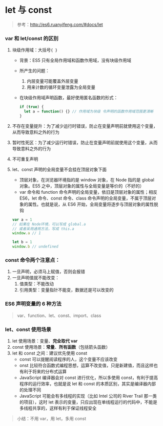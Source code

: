 # let 与 const

> 参考：http://es6.ruanyifeng.com/#docs/let

### var 和 let/const 的区别

1. 块级作用域：大括号`{ }`

   - 背景：ES5 只有全局作用域和函数作用域，没有块级作用域
   - 所产生的问题：

     1. 内层变量可能覆盖外层变量
     2. 用来计数的循环变量泄露为全局变量

   - 在块级作用域声明函数，最好使用匿名函数的形式：

     ```js
     if (true) {
       let a = function() {} // 作用域为块级 令声明的函数作用域范围更清晰
     }
     ```

2. 不存在变量提升：为了减少运行时错误，防止在变量声明前就使用这个变量，从而导致意料之外的行为

3. 暂时性死区：为了减少运行时错误，防止在变量声明前就使用这个变量，从而导致意料之外的行为

4. 不可重复声明

5. let、const 声明的全局变量不会挂在顶层对象下面

   - 顶层对象，在浏览器环境指的是 window 对象，在 Node 指的是 global 对象。ES5 之中，顶层对象的属性与全局变量是等价的（不好的）
   - var 命令和 function 命令声明的全局变量，依旧是顶层对象的属性；相反 ES6，let 命令、const 命令、class 命令声明的全局变量，不属于顶层对象的属性。也就是说，从 ES6 开始，全局变量将逐步与顶层对象的属性脱钩

   ```js
   var a = 1
   // 如果在 Node环境，可以写成 global.a
   // 或者采用通用方法，写成 this.a
   window.a // 1

   let b = 1
   window.b // undefined
   ```

### const 命令两个注意点：

1. 一旦声明，必须马上赋值，否则会报错
2. 一旦声明值就不能改变：
   1. 值类型：不能改动
   2. 引用类型：变量指针不能变，数据还是可以改变的

### ES6 声明变量的 6 种方法

> var、function、let、const、import、class

### let、const 使用场景

1. let 使用场景：变量、**完全取代 var**
2. const 使用场景：**常量**、**所有函数**（包括箭头函数）
3. let 和 const 之间：建议优先使用 const
   - const 可以提醒阅读程序的人，这个变量不应该改变
   - onst 比较符合函数式编程思想，运算不改变值，只是新建值，而且这样也有利于将来的分布式运算
   - JavaScript 编译器会对 const 进行优化，所以多使用 const，有利于提高程序的运行效率，也就是说 let 和 const 的本质区别，其实是编译器内部的处理不同
   - JavaScript 可能会有多线程的实现（比如 Intel 公司的 River Trail 那一类的项目），这时 let 表示的变量，只应出现在单线程运行的代码中，不能是多线程共享的，这样有利于保证线程安全

> 小结：不用 var，用 let，多用 const
